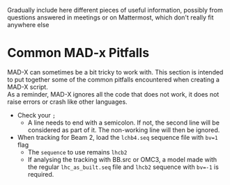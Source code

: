 Gradually include here different pieces of useful information, possibly from questions answered in meetings or on Mattermost, which don't really fit anywhere else

# Common MAD-x Pitfalls

MAD-X can sometimes be a bit tricky to work with. This section is intended to
put together some of the common pitfalls encountered when creating a MAD-X
script.  
As a reminder, MAD-X ignores all the code that does not work, it does not raise
errors or crash like other languages.

* Check your `;`
    * A line needs to end with a semicolon. If not, the second line will be
      considered as part of it. The non-working line will then be ignored.
* When tracking for Beam 2, load the `lchb4.seq` sequence file with `bv=1` flag
    * The `sequence` to use remains `lhcb2`
    * If analysing the tracking with BB.src or OMC3, a model made with the 
      regular `lhc_as_built.seq` file and `lhcb2` sequence with `bv=-1` is 
      required.
